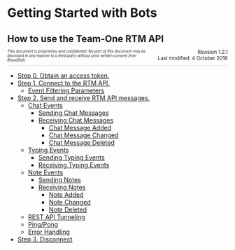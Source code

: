 # Getting Started with Bots

## How to use the Team-One RTM API

<div style="border-bottom:1px solid #ddd; margin-top:-0.4em; margin-bottom:1em; padding-bottom: 1.4em">
  <div style="float:right;text-align:right;font-size:80%;max-width:33%;">
  Revision 1.2.1<br>Last modified: 4 October 2016</div>
  &nbsp;
  <div style="font-size:60%; float:left; max-width:66%;"><i>This document is proprietary and confidential. No part of this document may be disclosed in any manner to a third party without prior written consent from BroadSoft.</i>
  </div>
</div>

  - [Step 0. Obtain an access token.](#step-0-obtain-an-access-token)
  - [Step 1. Connect to the RTM API.](#step-1-connect-to-the-rtm-api)
    - [Event Filtering Parameters](#event-filtering-parameters)
  - [Step 2. Send and receive RTM API messages.](#step-2-send-and-receive-rtm-api-messages)
      - [Chat Events](#chat-events)
        - [Sending Chat Messages](#sending-chat-messages)
        - [Receiving Chat Messages](#receiving-chat-messages)
          - [Chat Message Added](#chat-message-added)
          - [Chat Message Changed](#chat-message-changed)
          - [Chat Message Deleted](#chat-message-deleted)
      - [Typing Events](#typing-events)
        - [Sending Typing Events](#sending-typing-events)
        - [Receiving Typing Events](#receiving-typing-events)
      - [Note Events](#note-events)
        - [Sending Notes](#sending-notes)
        - [Receiving Notes](#receiving-notes)
          - [Note Added](#note-added)
          - [Note Changed](#note-changed)
          - [Note Deleted](#note-deleted)
      - [REST API Tunneling](#rest-api-tunneling)
      - [Ping/Pong](#pingpong)
      - [Error Handling](#error-handling)
  - [Step 3. Disconnect](#step-3-disconnect)
